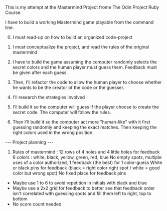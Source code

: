 This is my attempt at the Mastermind Project frome The Odin Project Ruby Course.

I have to build a working Mastermind game playable from the command line.

0. I must read-up on how to build an organized code-project

1. I must conceptualize the project, and read the rules of the original mastermind

2. I have to build the game assuming the computer randomly selects the secret colors and the human player must guess them. Feedback must be given after each guess.

3. Then, I'll refactor the code to allow the human player to choose whether he wants to be the creator of the code or the guesser.

4. I'll research the strategies involved

5. I'll build it so the computer will guess if the player choose to create the secret code. The computer will follow the rules.

6. Then I'll build it so the computer act more "human-like" with it first guessing randomly and keeping the exact matches. Then keeping the right colors used in the wrong position.

--- Project planning ---

1. Rules of mastermind : 12 rows of 4 holes and 4 little holes for feedback
6 colors : white, black, yellow, green, red, blue
No empty spots, multiple uses of a color authorized, 1 feedback (the best) for 1 color-guess
White or black pins for feedback (black = right color right spot / white = good color but wrong spot)
No fixed place for feedback pins
- Maybe use 1 to 6 to avoid repetition in initials with black and blue
- Maybe use a 2x2 grid for feedback to better see that feedback order isn't correlated with guessing spots and fill them left to right, top to bottom
- No score count needed